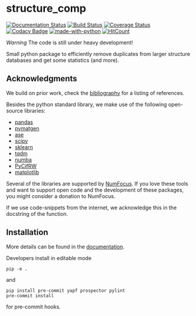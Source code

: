 # structure_comp 

[![Documentation Status](https://readthedocs.org/projects/structure-comp/badge/?version=latest)](https://structure-comp.readthedocs.io/en/latest/?badge=latest)
[![Build Status](https://travis-ci.com/kjappelbaum/structure_comp.svg?branch=master)](https://travis-ci.com/kjappelbaum/structure_comp)
[![Coverage Status](https://coveralls.io/repos/github/kjappelbaum/structure_comp/badge.svg?branch=master)](https://coveralls.io/github/kjappelbaum/structure_comp?branch=master)
[![Codacy Badge](https://api.codacy.com/project/badge/Grade/ed971fb3b03f4b24bfd58600bd7a7254)](https://www.codacy.com/app/kjappelbaum/structure_comp?utm_source=github.com&amp;utm_medium=referral&amp;utm_content=kjappelbaum/structure_comp&amp;utm_campaign=Badge_Grade)
[![made-with-python](https://img.shields.io/badge/Made%20with-Python-1f425f.svg)](https://www.python.org/)
[![HitCount](http://hits.dwyl.io/kjappelbaum/structure_comp.svg)](http://hits.dwyl.io/kjappelbaum/structure_comp)

*Warning* The code is still under heavy development! 

Small python package to efficiently remove duplicates from larger 
structure databases and get some statistics (and more).

## Acknowledgments

We build on prior work, check the [bibliography](https://structure-comp.readthedocs.io/en/latest/references.html)
for a listing of references.  

Besides the python standard library, we make use of the following open-source libraries:

*   [pandas](https://pandas.pydata.org/)
*   [pymatgen](http://pymatgen.org/index.html)
*   [ase](https://wiki.fysik.dtu.dk/ase/) 
*   [scipy](https://www.scipy.org/) 
*   [sklearn](https://scikit-learn.org/stable/index.html) 
*   [tqdm](https://pypi.org/project/tqdm/)
*   [numba](https://github.com/numba/numba)
*   [PyCifRW](https://pypi.org/project/PyCifRW/)
*   [matplotlib](https://matplotlib.org/)

Several of the libraries are supported by [NumFocus](https://numfocus.org/). If you love these tools and want to support
open code and the development of these packages, you might consider a donation to NumFocus. 

If we use code-snippets from the internet, we acknowledge this in the docstring of the function. 

## Installation
More details can be found in the [documentation](https://structure-comp.readthedocs.io/en/latest/install.html).  

Developers install in editable mode

    pip -e . 
    
and 

    pip install pre-commit yapf prospector pylint
    pre-commit install
    
for pre-commit hooks. 
